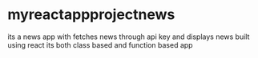# myreactappprojectnews
its a news app with fetches news through api key and displays news built using react its both class based and function based app
